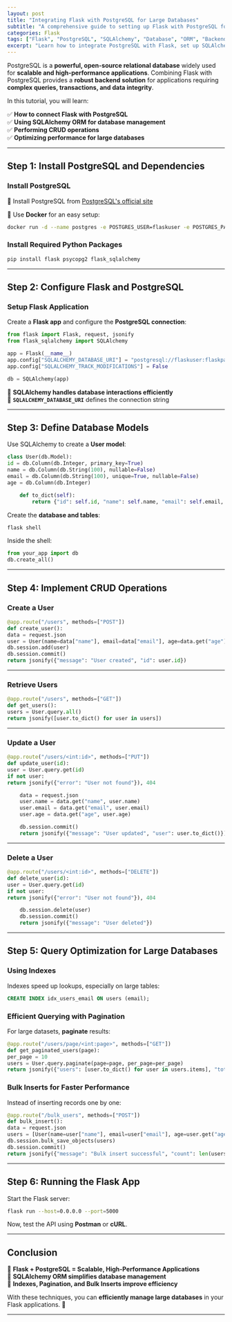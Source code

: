 ```yaml
---
layout: post
title: "Integrating Flask with PostgreSQL for Large Databases"
subtitle: "A comprehensive guide to setting up Flask with PostgreSQL for handling large-scale databases efficiently"
categories: Flask
tags: ["Flask", "PostgreSQL", "SQLAlchemy", "Database", "ORM", "Backend", "Scalability"]
excerpt: "Learn how to integrate PostgreSQL with Flask, set up SQLAlchemy ORM, optimize queries, and handle large-scale databases efficiently."
---
```




PostgreSQL is a **powerful, open-source relational database** widely used for **scalable and high-performance applications**. Combining Flask with PostgreSQL provides a **robust backend solution** for applications requiring **complex queries, transactions, and data integrity**.

In this tutorial, you will learn:

✅ **How to connect Flask with PostgreSQL**  
✅ **Using SQLAlchemy ORM for database management**  
✅ **Performing CRUD operations**  
✅ **Optimizing performance for large databases**

---

## Step 1: Install PostgreSQL and Dependencies

### Install PostgreSQL

🔹 Install PostgreSQL from [PostgreSQL's official site](https://www.postgresql.org/download/)

🔹 Use **Docker** for an easy setup:

```sh
docker run -d --name postgres -e POSTGRES_USER=flaskuser -e POSTGRES_PASSWORD=flaskpass -e POSTGRES_DB=flaskdb -p 5432:5432 postgres
```

### Install Required Python Packages

```sh
pip install flask psycopg2 flask_sqlalchemy
```

---

## Step 2: Configure Flask and PostgreSQL

### Setup Flask Application

Create a **Flask app** and configure the **PostgreSQL connection**:

```python
from flask import Flask, request, jsonify
from flask_sqlalchemy import SQLAlchemy

app = Flask(__name__)
app.config["SQLALCHEMY_DATABASE_URI"] = "postgresql://flaskuser:flaskpass@localhost/flaskdb"
app.config["SQLALCHEMY_TRACK_MODIFICATIONS"] = False

db = SQLAlchemy(app)
```

🔹 **SQLAlchemy handles database interactions efficiently**  
🔹 **`SQLALCHEMY_DATABASE_URI`** defines the connection string

---

## Step 3: Define Database Models

Use SQLAlchemy to create a **User model**:

```python
class User(db.Model):
id = db.Column(db.Integer, primary_key=True)
name = db.Column(db.String(100), nullable=False)
email = db.Column(db.String(100), unique=True, nullable=False)
age = db.Column(db.Integer)

    def to_dict(self):
        return {"id": self.id, "name": self.name, "email": self.email, "age": self.age}
```

Create the **database and tables**:

```sh
flask shell
```

Inside the shell:

```python
from your_app import db
db.create_all()
```

---

## Step 4: Implement CRUD Operations

### **Create a User**

```python
@app.route("/users", methods=["POST"])
def create_user():
data = request.json
user = User(name=data["name"], email=data["email"], age=data.get("age"))
db.session.add(user)
db.session.commit()
return jsonify({"message": "User created", "id": user.id})
```

---

### **Retrieve Users**

```python
@app.route("/users", methods=["GET"])
def get_users():
users = User.query.all()
return jsonify([user.to_dict() for user in users])
```

---

### **Update a User**

```python
@app.route("/users/<int:id>", methods=["PUT"])
def update_user(id):
user = User.query.get(id)
if not user:
return jsonify({"error": "User not found"}), 404

    data = request.json
    user.name = data.get("name", user.name)
    user.email = data.get("email", user.email)
    user.age = data.get("age", user.age)

    db.session.commit()
    return jsonify({"message": "User updated", "user": user.to_dict()})
```

---

### **Delete a User**

```python
@app.route("/users/<int:id>", methods=["DELETE"])
def delete_user(id):
user = User.query.get(id)
if not user:
return jsonify({"error": "User not found"}), 404

    db.session.delete(user)
    db.session.commit()
    return jsonify({"message": "User deleted"})
```

---

## Step 5: Query Optimization for Large Databases

### **Using Indexes**

Indexes speed up lookups, especially on large tables:

```sql
CREATE INDEX idx_users_email ON users (email);
```

### **Efficient Querying with Pagination**

For large datasets, **paginate** results:

```python
@app.route("/users/page/<int:page>", methods=["GET"])
def get_paginated_users(page):
per_page = 10
users = User.query.paginate(page=page, per_page=per_page)
return jsonify({"users": [user.to_dict() for user in users.items], "total_pages": users.pages})
```

### **Bulk Inserts for Faster Performance**

Instead of inserting records one by one:

```python
@app.route("/bulk_users", methods=["POST"])
def bulk_insert():
data = request.json
users = [User(name=user["name"], email=user["email"], age=user.get("age")) for user in data]
db.session.bulk_save_objects(users)
db.session.commit()
return jsonify({"message": "Bulk insert successful", "count": len(users)})
```

---

## Step 6: Running the Flask App

Start the Flask server:

```sh
flask run --host=0.0.0.0 --port=5000
```

Now, test the API using **Postman** or **cURL**.

---

## Conclusion

🔹 **Flask + PostgreSQL = Scalable, High-Performance Applications**  
🔹 **SQLAlchemy ORM simplifies database management**  
🔹 **Indexes, Pagination, and Bulk Inserts improve efficiency**

With these techniques, you can **efficiently manage large databases** in your Flask applications. 🚀

---
